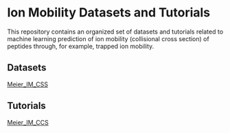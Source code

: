 # Ion Mobility Datasets and Tutorials

This repository contains an organized set of datasets and tutorials related to machine learning
prediction of ion mobility (collisional cross section) of peptides through, for example, trapped ion mobility.

## Datasets
[Meier_IM_CSS](https://github.com/ProteomicsML/IonMobility/tree/main/datasets/Meier_IM_CCS)

## Tutorials
[Meier_IM_CCS](https://github.com/ProteomicsML/IonMobility/blob/main/datasets/Meier_IM_CCS/Tutorial.ipynb)
